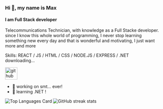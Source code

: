 ### Hi 👋, my name is Max
#### I am Full Stack developer

Telecommunications Technician, with knowledge as a Full Stacke developer. since I know this whole world of programming, I never stop learning something new every day and that is wonderful and motivating, I just want more and more

Skills: REACT / JS / HTML / CSS / NODE.JS / EXPRESS / .NET downloading...

[<img src='https://cdn.jsdelivr.net/npm/simple-icons@3.0.1/icons/github.svg' alt='github' height='40'>](https://github.com/maxt0d0nt) 
- 🔭 working on smt... ever! 
- 🌱 learning .NET !


![Top Languages Card](https://github-readme-stats.vercel.app/api/top-langs/?username=maxt0d0nt&layout=compact)
![GitHub streak stats](https://github-readme-streak-stats.herokuapp.com/?user=maxt0d0nt)  
 


